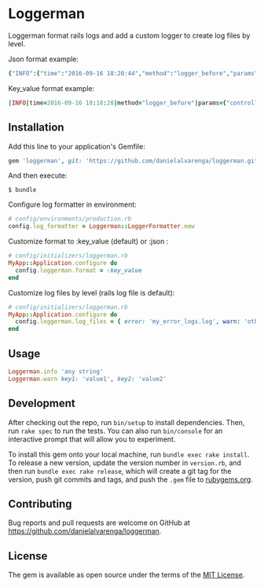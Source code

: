 # Loggerman

Loggerman format rails logs and add a custom logger to create log files by level.

Json format example:

```ruby
{"INFO":{"time":"2016-09-16 18:20:44","method":"logger_before","params":{"controller":"sessions","action":"new"}}}
```

Key_value format example:

```ruby
|INFO|time=2016-09-16 18:18:28|method="logger_before"|params={"controller"=>"sessions", "action"=>"new"}|
```

## Installation

Add this line to your application's Gemfile:

```ruby
gem 'loggerman', git: 'https://github.com/danielalvarenga/loggerman.git', branch: 'master'
```

And then execute:

    $ bundle

Configure log formatter in environment:

```ruby
# config/environments/production.rb
config.log_formatter = Loggerman::LoggerFormatter.new
```

Customize format to :key_value (default) or :json :

```ruby
# config/initializers/loggerman.rb
MyApp::Application.configure do
  config.loggerman.format = :key_value
end
```

Customize log files by level (rails log file is default):

```ruby
# config/initializers/loggerman.rb
MyApp::Application.configure do
  config.loggerman.log_files = { error: 'my_error_logs.log', warn: 'other_file.log' }
end
```

## Usage

```ruby
Loggerman.info 'any string'
Loggerman.warn key1: 'value1', key2: 'value2'
```

## Development

After checking out the repo, run `bin/setup` to install dependencies. Then, run `rake spec` to run the tests. You can also run `bin/console` for an interactive prompt that will allow you to experiment.

To install this gem onto your local machine, run `bundle exec rake install`. To release a new version, update the version number in `version.rb`, and then run `bundle exec rake release`, which will create a git tag for the version, push git commits and tags, and push the `.gem` file to [rubygems.org](https://rubygems.org).

## Contributing

Bug reports and pull requests are welcome on GitHub at https://github.com/danielalvarenga/loggerman.


## License

The gem is available as open source under the terms of the [MIT License](http://opensource.org/licenses/MIT).

